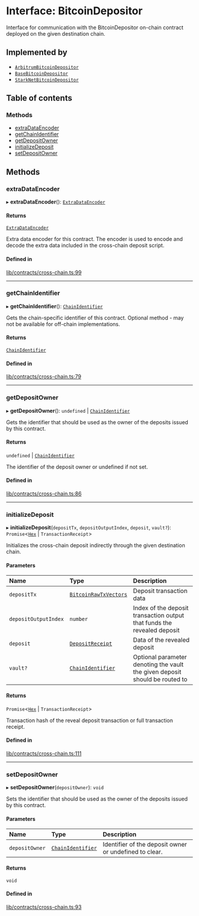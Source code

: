 # Interface: BitcoinDepositor

Interface for communication with the BitcoinDepositor on-chain contract
deployed on the given destination chain.

## Implemented by

- [`ArbitrumBitcoinDepositor`](../classes/ArbitrumBitcoinDepositor.md)
- [`BaseBitcoinDepositor`](../classes/BaseBitcoinDepositor.md)
- [`StarkNetBitcoinDepositor`](../classes/StarkNetBitcoinDepositor.md)

## Table of contents

### Methods

- [extraDataEncoder](BitcoinDepositor.md#extradataencoder)
- [getChainIdentifier](BitcoinDepositor.md#getchainidentifier)
- [getDepositOwner](BitcoinDepositor.md#getdepositowner)
- [initializeDeposit](BitcoinDepositor.md#initializedeposit)
- [setDepositOwner](BitcoinDepositor.md#setdepositowner)

## Methods

### extraDataEncoder

▸ **extraDataEncoder**(): [`ExtraDataEncoder`](ExtraDataEncoder.md)

#### Returns

[`ExtraDataEncoder`](ExtraDataEncoder.md)

Extra data encoder for this contract. The encoder is used to
encode and decode the extra data included in the cross-chain deposit script.

#### Defined in

[lib/contracts/cross-chain.ts:99](https://github.com/keep-network/tbtc-v2/blob/main/typescript/src/lib/contracts/cross-chain.ts#L99)

___

### getChainIdentifier

▸ **getChainIdentifier**(): [`ChainIdentifier`](ChainIdentifier.md)

Gets the chain-specific identifier of this contract.
Optional method - may not be available for off-chain implementations.

#### Returns

[`ChainIdentifier`](ChainIdentifier.md)

#### Defined in

[lib/contracts/cross-chain.ts:79](https://github.com/keep-network/tbtc-v2/blob/main/typescript/src/lib/contracts/cross-chain.ts#L79)

___

### getDepositOwner

▸ **getDepositOwner**(): `undefined` \| [`ChainIdentifier`](ChainIdentifier.md)

Gets the identifier that should be used as the owner of the deposits
issued by this contract.

#### Returns

`undefined` \| [`ChainIdentifier`](ChainIdentifier.md)

The identifier of the deposit owner or undefined if not set.

#### Defined in

[lib/contracts/cross-chain.ts:86](https://github.com/keep-network/tbtc-v2/blob/main/typescript/src/lib/contracts/cross-chain.ts#L86)

___

### initializeDeposit

▸ **initializeDeposit**(`depositTx`, `depositOutputIndex`, `deposit`, `vault?`): `Promise`\<[`Hex`](../classes/Hex.md) \| `TransactionReceipt`\>

Initializes the cross-chain deposit indirectly through the given destination chain.

#### Parameters

| Name | Type | Description |
| :------ | :------ | :------ |
| `depositTx` | [`BitcoinRawTxVectors`](BitcoinRawTxVectors.md) | Deposit transaction data |
| `depositOutputIndex` | `number` | Index of the deposit transaction output that funds the revealed deposit |
| `deposit` | [`DepositReceipt`](DepositReceipt.md) | Data of the revealed deposit |
| `vault?` | [`ChainIdentifier`](ChainIdentifier.md) | Optional parameter denoting the vault the given deposit should be routed to |

#### Returns

`Promise`\<[`Hex`](../classes/Hex.md) \| `TransactionReceipt`\>

Transaction hash of the reveal deposit transaction or full transaction receipt.

#### Defined in

[lib/contracts/cross-chain.ts:111](https://github.com/keep-network/tbtc-v2/blob/main/typescript/src/lib/contracts/cross-chain.ts#L111)

___

### setDepositOwner

▸ **setDepositOwner**(`depositOwner`): `void`

Sets the identifier that should be used as the owner of the deposits
issued by this contract.

#### Parameters

| Name | Type | Description |
| :------ | :------ | :------ |
| `depositOwner` | [`ChainIdentifier`](ChainIdentifier.md) | Identifier of the deposit owner or undefined to clear. |

#### Returns

`void`

#### Defined in

[lib/contracts/cross-chain.ts:93](https://github.com/keep-network/tbtc-v2/blob/main/typescript/src/lib/contracts/cross-chain.ts#L93)
